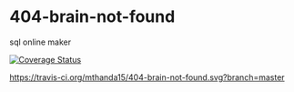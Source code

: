 # 404-brain-not-found
sql online maker

[![Coverage Status](https://coveralls.io/repos/github/mthanda15/404-brain-not-found/badge.svg?branch=master)](https://coveralls.io/github/mthanda15/404-brain-not-found?branch=master)


https://travis-ci.org/mthanda15/404-brain-not-found.svg?branch=master
